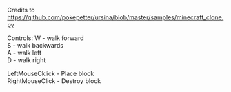 Credits to https://github.com/pokepetter/ursina/blob/master/samples/minecraft_clone.py

Controls:
W - walk forward                                                                                                  
S - walk backwards                                                                                      
A - walk left                                                                                             
D - walk right                                                                                    
                                                                                  
LeftMouseCklick - Place block                                                                
RightMouseClick - Destroy block                                                                                    

